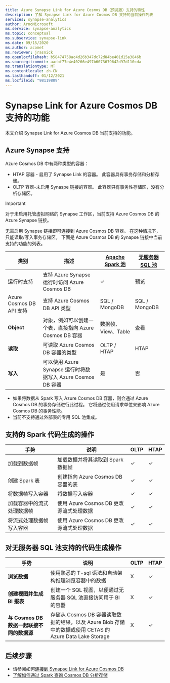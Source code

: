```yaml
---
title: Azure Synapse Link for Azure Cosmos DB（预览版）支持的特性
description: 了解 Synapse Link for Azure Cosmos DB 支持的当前操作列表
services: synapse-analytics
author: ArnoMicrosoft
ms.service: synapse-analytics
ms.topic: conceptual
ms.subservice: synapse-link
ms.date: 09/15/2020
ms.author: acomet
ms.reviewer: jrasnick
ms.openlocfilehash: b58474758ac4d26b347dc72d84be401d15a3846b
ms.sourcegitcommit: aacbf77e4e40266e497b6073679642d97d110cda
ms.translationtype: MT
ms.contentlocale: zh-CN
ms.lasthandoff: 01/12/2021
ms.locfileid: "98119809"
---
```

# <a name="azure-synapse-link-for-azure-cosmos-db-supported-features"></a>Synapse Link for Azure Cosmos DB 支持的功能

本文介绍 Synapse Link for Azure Cosmos DB 当前支持的功能。

## <a name="azure-synapse-support"></a>Azure Synapse 支持

Azure Cosmos DB 中有两种类型的容器：
* HTAP 容器 - 启用了 Synapse Link 的容器。 此容器具有事务存储和分析存储。 
* OLTP 容器-未启用 Synaspe 链接的容器。 此容器只有事务性存储区，没有分析存储区。

> [!IMPORTANT]
> 对于未启用托管虚拟网络的 Synapse 工作区，当前支持 Azure Cosmos DB 的 Azure Synapse 链接。 

无需启用 Synapse 链接即可连接到 Azure Cosmos DB 容器。 在这种情况下，只能读取/写入事务存储区。 下面是 Azure Cosmos DB 的 Synapse 链接中当前支持的功能的列表。 

| 类别              | 描述 |[Apache Spark 池](../sql/on-demand-workspace-overview.md) | [无服务器 SQL 池](../sql/on-demand-workspace-overview.md) |
| -------------------- | ----------------------------------------------------------- |----------------------------------------------------------- | ----------------------------------------------------------- |
| 运行时支持 |支持 Azure Synapse 运行时访问 Azure Cosmos DB| ✓ | 预览 |
| Azure Cosmos DB API 支持 | 支持 Azure Cosmos DB API 类型 | SQL / MongoDB | SQL / MongoDB |
| **Object**  |对象，例如可以创建一个表，直接指向 Azure Cosmos DB 容器| 数据帧、View、Table | 查看 |
| **读取**    | 可读取 Azure Cosmos DB 容器的类型 | OLTP / HTAP | HTAP  |
| **写入**   | 可以使用 Azure Synapse 运行时将数据写入 Azure Cosmos DB 容器 | 是 | 否 |

* 如果将数据从 Spark 写入 Azure Cosmos DB 容器，则会通过 Azure Cosmos DB 的事务存储进行此过程。 它将通过使用请求单位来影响 Azure Cosmos DB 的事务性能。
* 当前不支持通过外部表的专用 SQL 池集成。
 
## <a name="supported-code-generated-actions-for-spark"></a>支持的 Spark 代码生成的操作

| 手势              | 说明 |OLTP |HTAP  |
| -------------------- | ----------------------------------------------------------- |----------------------------------------------------------- |----------------------------------------------------------- |
| 加载到数据帧 |加载数据并将其读取到 Spark 数据帧 |✓| ✓ |
| 创建 Spark 表 |创建指向 Azure Cosmos DB 容器的表|✓| ✓ |
| 将数据帧写入容器 |将数据写入容器|✓| ✓ |
| 加载容器中的流式处理数据帧 |使用 Azure Cosmos DB 更改源流式处理数据|✓| ✓ |
| 将流式处理数据帧写入容器 |使用 Azure Cosmos DB 更改源流式处理数据|✓| ✓ |


## <a name="supported-code-generated-actions-for-serverless-sql-pool"></a>对无服务器 SQL 池支持的代码生成操作

| 手势              | 说明 |OLTP |HTAP |
| -------------------- | ----------------------------------------------------------- |----------------------------------------------------------- |----------------------------------------------------------- |
| **浏览数据** |使用熟悉的 T-sql 语法和自动架构推理浏览容器中的数据|X| ✓ |
| **创建视图并生成 BI 报表** |创建一个 SQL 视图，以便通过无服务器 SQL 池直接访问用于 BI 的容器 |X| ✓ |
| **与 Cosmos DB 数据一起联接不同的数据源** | 存储从 Cosmos DB 容器读取数据的结果，以及 Azure Blob 存储中的数据或使用 CETAS 的 Azure Data Lake Storage |X| ✓ |

## <a name="next-steps"></a>后续步骤

* 请参阅如何[连接到 Synapse Link for Azure Cosmos DB](../quickstart-connect-synapse-link-cosmos-db.md)
* [了解如何通过 Spark 查询 Cosmos DB 分析存储](how-to-query-analytical-store-spark.md)